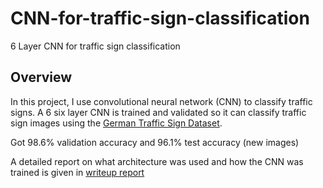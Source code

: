 # CNN-for-traffic-sign-classification
6 Layer CNN for traffic sign classification

Overview
---

In this project, I use convolutional neural network (CNN) to classify traffic signs. A 6 six layer CNN is trained and validated so it can classify traffic sign images using the [German Traffic Sign Dataset](http://benchmark.ini.rub.de/?section=gtsrb&subsection=dataset). 

Got 98.6% validation accuracy and 96.1% test accuracy (new images)

A detailed report on what architecture was used and how the CNN was trained is given in [writeup report](https://github.com/ranjeethks/CNN-for-traffic-sign-classification/blob/master/TrafficSignsClassification_Writeup.pdf)
